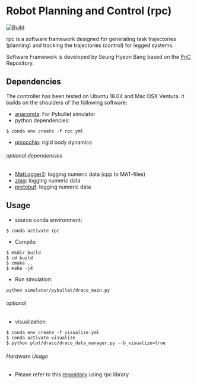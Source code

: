 # Robot Planning and Control (rpc)

[![Build](https://img.shields.io/github/actions/workflow/status/shbang91/rpc/linux.yml?branch=feature/add-ci-workflows)](https://github.com/shbang91/rpc/actions)

rpc is a software framework designed for generating task trajectories (planning) and tracking the trajectories (control) for legged systems.<br/>

Software Framework is developed by Seung Hyeon Bang based on the [PnC](https://github.com/junhyeokahn/PnC) Repository.<br/>

## Dependencies
The controller has been tested on Ubuntu 18.04 and Mac OSX Ventura. It builds on the shoulders of the following software:<br/>
- [anaconda](https://docs.anaconda.com/anaconda/install/): For Pybullet simulator<br/>
- python dependencies:
```
$ conda env create -f rpc.yml
```
- [pinocchio](https://github.com/shbang91/pinocchio): rigid body dynamics

###### optional dependencies
- [MatLogger2](https://github.com/shbang91/MatLogger2): logging numeric data (cpp to MAT-files)
- [zmq](https://github.com/shbang91/rpc/blob/main/dependency/scripts/install_zmq.sh): logging numeric data
- [protobuf](https://github.com/shbang91/rpc/blob/main/dependency/scripts/install_protobuf.sh): logging numeric data

## Usage
- source conda environment:<br/>
```
$ conda activate rpc
```
- Compile:<br/>
```
$ mkdir build
$ cd build
$ cmake ..
$ make -j4
```
- Run simulation:<br/>
```
python simulator/pybullet/draco_main.py
```
###### optional
- visualization:<br/>
```
$ conda env create -f visualize.yml
$ conda activate visualize
$ python plot/draco/draco_data_manager.py --b_visualize=true
```
###### Hardware Usage
- Please refer to this [repository](https://github.com/shbang91/draco3_nodelet) using rpc library
